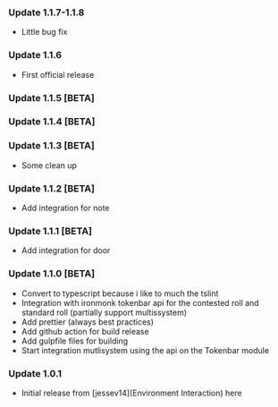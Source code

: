 ### Update 1.1.7-1.1.8

- Little bug fix

### Update 1.1.6

- First official release

### Update 1.1.5 [BETA]

### Update 1.1.4 [BETA]

### Update 1.1.3 [BETA]

- Some clean up

### Update 1.1.2 [BETA]

- Add integration for note

### Update 1.1.1 [BETA]

- Add integration for door

### Update 1.1.0 [BETA]

- Convert to typescript because i like to much the tslint
- Integration with ironmonk tokenbar api for the contested roll and standard roll (partially support multissystem)
- Add prettier (always best practices)
- Add github action for build release
- Add gulpfile files for building
- Start integration mutlisystem using the api on the Tokenbar module

### Update 1.0.1

- Initial release from [jessev14](Environment Interaction) here [](https://github.com/jessev14/environment-interaction)

